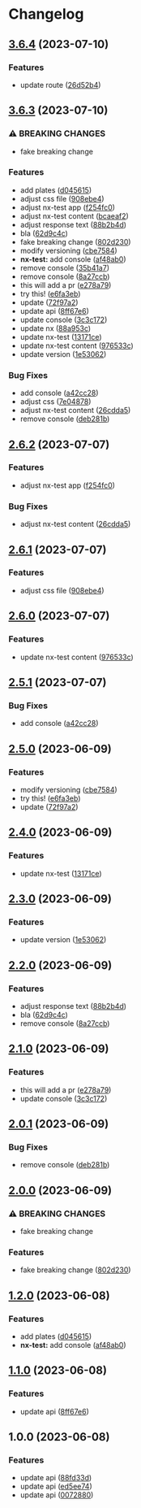 # Changelog

## [3.6.4](https://github.com/qwersteve07/test-nx/compare/nx-test-v3.6.3...nx-test-v3.6.4) (2023-07-10)


### Features

* update route ([26d52b4](https://github.com/qwersteve07/test-nx/commit/26d52b467fc92b60ff49ce1023e4f41648871186))

## [3.6.3](https://github.com/qwersteve07/test-nx/compare/nx-test-v3.6.2...nx-test-v3.6.3) (2023-07-10)


### ⚠ BREAKING CHANGES

* fake breaking change

### Features

* add plates ([d045615](https://github.com/qwersteve07/test-nx/commit/d0456151c25e4127c7e6f5b3456ece8b1b493563))
* adjust css file ([908ebe4](https://github.com/qwersteve07/test-nx/commit/908ebe42137de28a4eca2859f69b709911cafcd8))
* adjust nx-test app ([f254fc0](https://github.com/qwersteve07/test-nx/commit/f254fc008112ae464089e29d595492e302eb484f))
* adjust nx-test content ([bcaeaf2](https://github.com/qwersteve07/test-nx/commit/bcaeaf2b2226bf8b0d5024918e4cd72ff7c3d0be))
* adjust response text ([88b2b4d](https://github.com/qwersteve07/test-nx/commit/88b2b4d5953bc2116ad61b5390ae4930ad8fd8a9))
* bla ([62d9c4c](https://github.com/qwersteve07/test-nx/commit/62d9c4c05177f78cc6a6f8e51d84f944f67b9a77))
* fake breaking change ([802d230](https://github.com/qwersteve07/test-nx/commit/802d2309e4ae39e6f91e0818e17515c927fc3038))
* modify versioning ([cbe7584](https://github.com/qwersteve07/test-nx/commit/cbe7584c6e52921064bfbd43609ec601a6073f95))
* **nx-test:** add console ([af48ab0](https://github.com/qwersteve07/test-nx/commit/af48ab040cf3002caca6ef7b3a2c325b327f627a))
* remove console ([35b41a7](https://github.com/qwersteve07/test-nx/commit/35b41a719a4a342594b8aa8b8b9679e620f60fc9))
* remove console ([8a27ccb](https://github.com/qwersteve07/test-nx/commit/8a27ccb1cccd37ecf0fbcd1156dbded73898fba1))
* this will add a pr ([e278a79](https://github.com/qwersteve07/test-nx/commit/e278a79ac44b94ba0dd38c03d43cef95d6a19e6f))
* try this! ([e6fa3eb](https://github.com/qwersteve07/test-nx/commit/e6fa3eb3a3307696aed2430c5dac1955e504ca1f))
* update ([72f97a2](https://github.com/qwersteve07/test-nx/commit/72f97a262aeb51dbd3cb140e9ce56ac3d2363c8a))
* update api ([8ff67e6](https://github.com/qwersteve07/test-nx/commit/8ff67e6e5015573b3ce5718f0abdf1c7ab0cdfa1))
* update console ([3c3c172](https://github.com/qwersteve07/test-nx/commit/3c3c172823244a61cfb585cd60b897a95cbb123b))
* update nx ([88a953c](https://github.com/qwersteve07/test-nx/commit/88a953c7f3f541fb641cbbae915815af38abc552))
* update nx-test ([13171ce](https://github.com/qwersteve07/test-nx/commit/13171ce82cccf42f7e47c3d4d6f6f5b9fe506ea9))
* update nx-test content ([976533c](https://github.com/qwersteve07/test-nx/commit/976533c8d8093b91e117840febc7911f59cb6e9f))
* update version ([1e53062](https://github.com/qwersteve07/test-nx/commit/1e530626d9ac879de9c759effda8af3ffb45feb3))


### Bug Fixes

* add console ([a42cc28](https://github.com/qwersteve07/test-nx/commit/a42cc28805ebf9eccc70d702750cba645b374b75))
* adjust css ([7e04878](https://github.com/qwersteve07/test-nx/commit/7e04878a8e7664407c9cbd67d2363b6edc9feb36))
* adjust nx-test content ([26cdda5](https://github.com/qwersteve07/test-nx/commit/26cdda587256459f62173a5e8a0782cdb824c059))
* remove console ([deb281b](https://github.com/qwersteve07/test-nx/commit/deb281be5af3df5de434a54d1d48461f9be1d6d6))

## [2.6.2](https://github.com/qwersteve07/test-nx/compare/nx-test-v2.6.1...nx-test-v2.6.2) (2023-07-07)


### Features

* adjust nx-test app ([f254fc0](https://github.com/qwersteve07/test-nx/commit/f254fc008112ae464089e29d595492e302eb484f))


### Bug Fixes

* adjust nx-test content ([26cdda5](https://github.com/qwersteve07/test-nx/commit/26cdda587256459f62173a5e8a0782cdb824c059))

## [2.6.1](https://github.com/qwersteve07/test-nx/compare/nx-test-v2.6.0...nx-test-v2.6.1) (2023-07-07)


### Features

* adjust css file ([908ebe4](https://github.com/qwersteve07/test-nx/commit/908ebe42137de28a4eca2859f69b709911cafcd8))

## [2.6.0](https://github.com/qwersteve07/test-nx/compare/nx-test-v2.5.1...nx-test-v2.6.0) (2023-07-07)


### Features

* update nx-test content ([976533c](https://github.com/qwersteve07/test-nx/commit/976533c8d8093b91e117840febc7911f59cb6e9f))

## [2.5.1](https://github.com/qwersteve07/test-nx/compare/nx-test-v2.5.0...nx-test-v2.5.1) (2023-07-07)


### Bug Fixes

* add console ([a42cc28](https://github.com/qwersteve07/test-nx/commit/a42cc28805ebf9eccc70d702750cba645b374b75))

## [2.5.0](https://github.com/qwersteve07/test-nx/compare/nx-test-v2.4.0...nx-test-v2.5.0) (2023-06-09)


### Features

* modify versioning ([cbe7584](https://github.com/qwersteve07/test-nx/commit/cbe7584c6e52921064bfbd43609ec601a6073f95))
* try this! ([e6fa3eb](https://github.com/qwersteve07/test-nx/commit/e6fa3eb3a3307696aed2430c5dac1955e504ca1f))
* update ([72f97a2](https://github.com/qwersteve07/test-nx/commit/72f97a262aeb51dbd3cb140e9ce56ac3d2363c8a))

## [2.4.0](https://github.com/qwersteve07/test-nx/compare/nx-test-v2.3.0...nx-test-v2.4.0) (2023-06-09)


### Features

* update nx-test ([13171ce](https://github.com/qwersteve07/test-nx/commit/13171ce82cccf42f7e47c3d4d6f6f5b9fe506ea9))

## [2.3.0](https://github.com/qwersteve07/test-nx/compare/nx-test-v2.2.0...nx-test-v2.3.0) (2023-06-09)


### Features

* update version ([1e53062](https://github.com/qwersteve07/test-nx/commit/1e530626d9ac879de9c759effda8af3ffb45feb3))

## [2.2.0](https://github.com/qwersteve07/test-nx/compare/nx-test-v2.1.0...nx-test-v2.2.0) (2023-06-09)


### Features

* adjust response text ([88b2b4d](https://github.com/qwersteve07/test-nx/commit/88b2b4d5953bc2116ad61b5390ae4930ad8fd8a9))
* bla ([62d9c4c](https://github.com/qwersteve07/test-nx/commit/62d9c4c05177f78cc6a6f8e51d84f944f67b9a77))
* remove console ([8a27ccb](https://github.com/qwersteve07/test-nx/commit/8a27ccb1cccd37ecf0fbcd1156dbded73898fba1))

## [2.1.0](https://github.com/qwersteve07/test-nx/compare/nx-test-v2.0.1...nx-test-v2.1.0) (2023-06-09)


### Features

* this will add a pr ([e278a79](https://github.com/qwersteve07/test-nx/commit/e278a79ac44b94ba0dd38c03d43cef95d6a19e6f))
* update console ([3c3c172](https://github.com/qwersteve07/test-nx/commit/3c3c172823244a61cfb585cd60b897a95cbb123b))

## [2.0.1](https://github.com/qwersteve07/test-nx/compare/nx-test-v2.0.0...nx-test-v2.0.1) (2023-06-09)


### Bug Fixes

* remove console ([deb281b](https://github.com/qwersteve07/test-nx/commit/deb281be5af3df5de434a54d1d48461f9be1d6d6))

## [2.0.0](https://github.com/qwersteve07/test-nx/compare/nx-test-v1.2.0...nx-test-v2.0.0) (2023-06-09)


### ⚠ BREAKING CHANGES

* fake breaking change

### Features

* fake breaking change ([802d230](https://github.com/qwersteve07/test-nx/commit/802d2309e4ae39e6f91e0818e17515c927fc3038))

## [1.2.0](https://github.com/qwersteve07/test-nx/compare/nx-test-v1.1.0...nx-test-v1.2.0) (2023-06-08)


### Features

* add plates ([d045615](https://github.com/qwersteve07/test-nx/commit/d0456151c25e4127c7e6f5b3456ece8b1b493563))
* **nx-test:** add console ([af48ab0](https://github.com/qwersteve07/test-nx/commit/af48ab040cf3002caca6ef7b3a2c325b327f627a))

## [1.1.0](https://github.com/qwersteve07/test-nx/compare/nx-test-v1.0.0...nx-test-v1.1.0) (2023-06-08)


### Features

* update api ([8ff67e6](https://github.com/qwersteve07/test-nx/commit/8ff67e6e5015573b3ce5718f0abdf1c7ab0cdfa1))

## 1.0.0 (2023-06-08)


### Features

* update api ([88fd33d](https://github.com/qwersteve07/test-nx/commit/88fd33dbb1dcc310b3637f58b905b3b51c195214))
* update api ([ed5ee74](https://github.com/qwersteve07/test-nx/commit/ed5ee74d2cdfcc64476afded1e90489af970e9ab))
* update api ([0072880](https://github.com/qwersteve07/test-nx/commit/00728807a799e39986490b3c0018cd6d76f9a19f))
